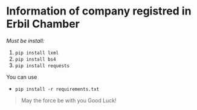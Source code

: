 # Information of company registred in Erbil Chamber
*Must be install:*
1. ```pip install lxml```
2. ```pip install bs4```
3. ```pip install requests```

You can use 
* ```pip install -r requirements.txt```


> May the force be with you
Good Luck!
